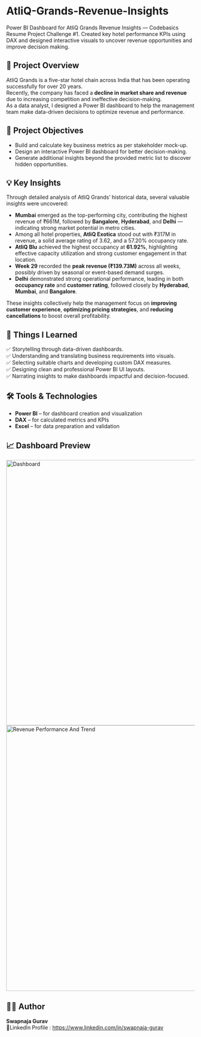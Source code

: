 # AtliQ-Grands-Revenue-Insights
Power BI Dashboard for AtliQ Grands Revenue Insights — Codebasics Resume Project Challenge #1. Created key hotel performance KPIs using DAX and designed interactive visuals to uncover revenue opportunities and improve decision making.

## 📘 Project Overview
AtliQ Grands is a five-star hotel chain across India that has been operating successfully for over 20 years.  
Recently, the company has faced a **decline in market share and revenue** due to increasing competition and ineffective decision-making.  
As a data analyst, I designed a Power BI dashboard to help the management team make data-driven decisions to optimize revenue and performance.

## 🎯 Project Objectives
- Build and calculate key business metrics as per stakeholder mock-up.  
- Design an interactive Power BI dashboard for better decision-making.  
- Generate additional insights beyond the provided metric list to discover hidden opportunities.

## 💡 Key Insights
Through detailed analysis of AtliQ Grands’ historical data, several valuable insights were uncovered:
- **Mumbai** emerged as the top-performing city, contributing the highest revenue of ₹661M, followed by **Bangalore**, **Hyderabad**, and **Delhi** — indicating strong market potential in metro cities.  
- Among all hotel properties, **AtliQ Exotica** stood out with ₹317M in revenue, a solid average rating of 3.62, and a 57.20% occupancy rate.
- **AtliQ Blu** achieved the highest occupancy at **61.92%**, highlighting effective capacity utilization and strong customer engagement in that location.  
- **Week 29** recorded the **peak revenue (₹139.73M)** across all weeks, possibly driven by seasonal or event-based demand surges.  
- **Delhi** demonstrated strong operational performance, leading in both **occupancy rate** and **customer rating**, followed closely by **Hyderabad**, **Mumbai**, and **Bangalore**.    

These insights collectively help the management focus on **improving customer experience**, **optimizing pricing strategies**, and **reducing cancellations** to boost overall profitability.

## 🧠 Things I Learned
✅ Storytelling through data-driven dashboards.  
✅ Understanding and translating business requirements into visuals.  
✅ Selecting suitable charts and developing custom DAX measures.  
✅ Designing clean and professional Power BI UI layouts.  
✅ Narrating insights to make dashboards impactful and decision-focused.  

## 🛠️ Tools & Technologies
- **Power BI** – for dashboard creation and visualization  
- **DAX** – for calculated metrics and KPIs  
- **Excel** – for data preparation and validation

## 📈 Dashboard Preview
<img width="1436" height="709" alt="Dashboard" src="https://github.com/user-attachments/assets/7b11fbde-ad58-4bd0-9a2f-1cb0211f6a3e" />

<img width="1432" height="710" alt="Revenue Performance And Trend" src="https://github.com/user-attachments/assets/87de8f4f-6600-44d8-b1ca-9858a1e2d305" />



## 👩‍💻 Author
**Swapnaja Gurav**  
📧LinkedIn Profile : https://www.linkedin.com/in/swapnaja-gurav
